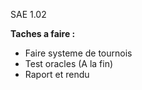 SAE 1.02


**Taches a faire :**
- Faire systeme de tournois
- Test oracles (A la fin)
- Raport et rendu
